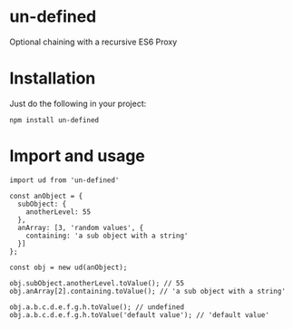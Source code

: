 # un-defined
Optional chaining with a recursive ES6 Proxy


# Installation
Just do the following in your project:
```
npm install un-defined
```

# Import and usage
```
import ud from 'un-defined'

const anObject = {
  subObject: {
    anotherLevel: 55
  },
  anArray: [3, 'random values', {
    containing: 'a sub object with a string'
  }]
};

const obj = new ud(anObject);

obj.subObject.anotherLevel.toValue(); // 55
obj.anArray[2].containing.toValue(); // 'a sub object with a string'

obj.a.b.c.d.e.f.g.h.toValue(); // undefined
obj.a.b.c.d.e.f.g.h.toValue('default value'); // 'default value'
```
